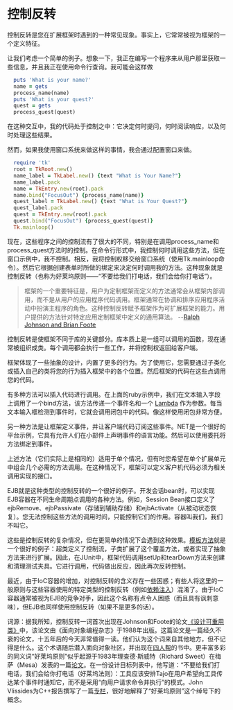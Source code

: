 # 控制反转

控制反转是您在扩展框架时遇到的一种常见现象。事实上，它常常被视为框架的一个定义特征。

让我们考虑一个简单的例子。想象一下，我正在编写一个程序来从用户那里获取一些信息，并且我正在使用命令行查询。我可能会这样做

```ruby
  puts 'What is your name?'
  name = gets
  process_name(name)
  puts 'What is your quest?'
  quest = gets
  process_quest(quest)
```

在这种交互中，我的代码处于控制之中：它决定何时提问，何时阅读响应，以及何时处理这些结果。

然而，如果我使用窗口系统来做这样的事情，我会通过配置窗口来做。

```ruby
  require 'tk'
  root = TkRoot.new()
  name_label = TkLabel.new() {text "What is Your Name?"}
  name_label.pack
  name = TkEntry.new(root).pack
  name.bind("FocusOut") {process_name(name)}
  quest_label = TkLabel.new() {text "What is Your Quest?"}
  quest_label.pack
  quest = TkEntry.new(root).pack
  quest.bind("FocusOut") {process_quest(quest)}
  Tk.mainloop()
```

现在，这些程序之间的控制流有了很大的不同，特别是在调用process_name和process_quest方法时的控制。在命令行形式中，我控制何时调用这些方法，但在窗口示例中，我不控制。相反，我将控制权移交给窗口系统（使用Tk.mainloop命令）。然后它根据创建表单时所做的绑定来决定何时调用我的方法。这种现象就是控制反转（也称为好莱坞原则——“不要给我们打电话，我们会给你打电话”）。

> 框架的一个重要特征是，用户为定制框架而定义的方法通常会从框架内部调用，而不是从用户的应用程序代码调用。框架通常在协调和排序应用程序活动中扮演主程序的角色。这种控制反转赋予框架作为可扩展框架的能力。用户提供的方法针对特定应用定制框架中定义的通用算法。
--[Ralph Johnson and Brian Foote](http://www.laputan.org/drc/drc.html)

控制反转是使框架不同于库的关键部分。库本质上是一组可以调用的函数，现在通常被组织成类。每个调用都会执行一些工作，并将控制权返回给客户端。

框架体现了一些抽象的设计，内置了更多的行为。为了使用它，您需要通过子类化或插入自己的类将您的行为插入框架中的各个位置。然后框架的代码在这些点调用您的代码。

有多种方法可以插入代码进行调用。在上面的ruby示例中，我们在文本输入字段上调用了一个bind方法，该方法传递一个事件名和一个 [Lambda](https://martinfowler.com/bliki/Lambda.html) 作为参数。每当文本输入框检测到事件时，它就会调用闭包中的代码。像这样使用闭包非常方便。

另一种方法是让框架定义事件，并让客户端代码订阅这些事件。NET是一个很好的平台示例，它具有允许人们在小部件上声明事件的语言功能。然后可以使用委托将方法绑定到事件。

上述方法（它们实际上是相同的）适用于单个情况，但有时您希望在单个扩展单元中组合几个必需的方法调用。在这种情况下，框架可以定义客户机代码必须为相关调用实现的接口。

EJB就是这种类型的控制反转的一个很好的例子。开发会话bean时，可以实现EJB容器在不同生命周期点调用的各种方法。例如，Session Bean接口定义了ejbRemove、ejbPassivate（存储到辅助存储）和ejbActivate（从被动状态恢复）。您无法控制这些方法的调用时间，只能控制它们的作用。容器叫我们，我们不叫它。

这些是控制反转的复杂情况，但在更简单的情况下会遇到这种效果。[模板方法](https://www.amazon.com/gp/product/0201633612/ref=as_li_tl?ie=UTF8&camp=1789&creative=9325&creativeASIN=0201633612&linkCode=as2&tag=martinfowlerc-20)就是一个很好的例子：超类定义了控制流，子类扩展了这个覆盖方法，或者实现了抽象方法来进行扩展。因此，在JUnit中，框架代码调用setUp和tearDown方法来创建和清理测试夹具。它进行调用，代码做出反应，因此再次反转控制。

最近，由于IoC容器的增加，对控制反转的含义存在一些困惑；有些人将这里的一般原则与这些容器使用的特定类型的控制反转（例如[依赖注入](https://martinfowler.com/articles/injection.html)）混淆了。由于IoC容器通常被视为EJB的竞争对手，因此这个名称有点令人困惑（而且具有讽刺意味），但EJB也同样使用控制反转（如果不是更多的话）。

词源：据我所知，控制反转一词首次出现在Johnson和Foote的论文[《设计可重用类》](http://www.laputan.org/drc/drc.html)中，该论文由《面向对象编程杂志》于1988年出版。这篇论文是一篇经久不衰的论文，十五年后的今天非常值得一读。他们认为这个词来自其他地方，但不记得是什么。这个术语随后潜入面向对象社区，并出现在[四人帮](https://www.amazon.com/gp/product/0201633612/ref=as_li_tl?ie=UTF8&camp=1789&creative=9325&creativeASIN=0201633612&linkCode=as2&tag=martinfowlerc-20)的书中。更丰富多彩的同义词“好莱坞原则”似乎起源于1983年理查德·斯威特（Richard Sweet）在梅萨（Mesa）发表的一篇[论文](http://www.digibarn.com/friends/curbow/star/XDEPaper.pdf)。在一份设计目标列表中，他写道：“不要给我们打电话，我们会给你打电话（好莱坞法则）：工具应该安排Tajo在用户希望向工具传达某个事件时通知它，而不是采用“向用户请求命令并执行”的模式。John Vlissides为C++报告撰写了一篇[专栏](http://www.research.ibm.com/designpatterns/pubs/ph-feb96.txt)，很好地解释了“好莱坞原则”这个绰号下的概念。
